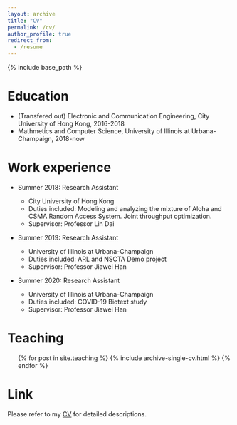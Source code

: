 ```yaml
---
layout: archive
title: "CV"
permalink: /cv/
author_profile: true
redirect_from:
  - /resume
---
```


{% include base_path %}

Education
======
* (Transfered out) Electronic and Communication Engineering, City University of Hong Kong, 2016-2018
* Mathmetics and Computer Science, University of Illinois at Urbana-Champaign, 2018-now

Work experience
======
* Summer 2018: Research Assistant
  * City University of Hong Kong
  * Duties included: Modeling and analyzing the mixture of Aloha and CSMA Random Access System. Joint throughput optimization.
  * Supervisor: Professor Lin Dai

* Summer 2019: Research Assistant
  * University of Illinois at Urbana-Champaign
  * Duties included: ARL and NSCTA Demo project
  * Supervisor: Professor Jiawei Han

* Summer 2020: Research Assistant
  * University of Illinois at Urbana-Champaign
  * Duties included: COVID-19 Biotext study
  * Supervisor: Professor Jiawei Han

Teaching
======
  <ul>{% for post in site.teaching %}
    {% include archive-single-cv.html %}
  {% endfor %}</ul>
  
Link
======
Please refer to my [CV](/files/New_CV.pdf) for detailed descriptions.
